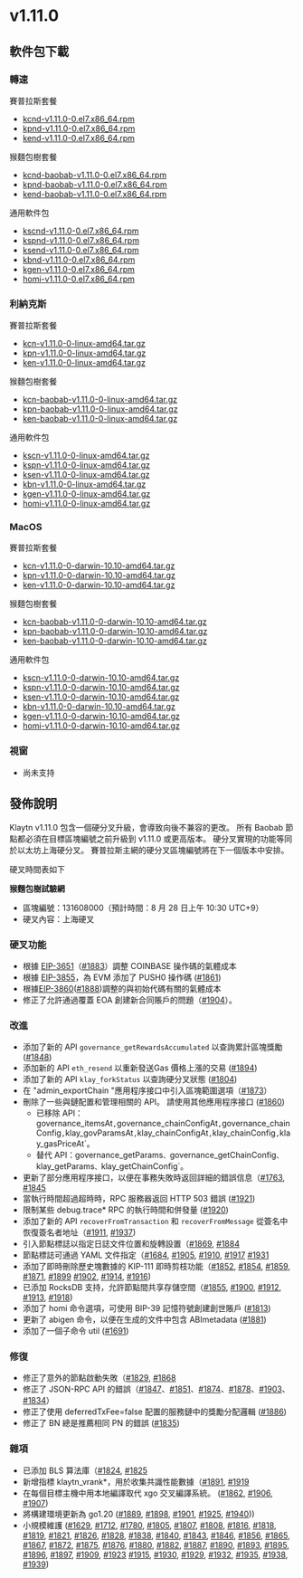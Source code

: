 # v1.11.0

## 軟件包下載

### 轉速<a id="rpm"></a>

賽普拉斯套餐

- [kcnd-v1.11.0-0.el7.x86_64.rpm](https://packages.klaytn.net/klaytn/v1.11.0/kcnd-v1.11.0-0.el7.x86_64.rpm)
- [kpnd-v1.11.0-0.el7.x86_64.rpm](https://packages.klaytn.net/klaytn/v1.11.0/kpnd-v1.11.0-0.el7.x86_64.rpm)
- [kend-v1.11.0-0.el7.x86_64.rpm](https://packages.klaytn.net/klaytn/v1.11.0/kend-v1.11.0-0.el7.x86_64.rpm)

猴麵包樹套餐

- [kcnd-baobab-v1.11.0-0.el7.x86_64.rpm](https://packages.klaytn.net/klaytn/v1.11.0/kcnd-baobab-v1.11.0-0.el7.x86_64.rpm)
- [kpnd-baobab-v1.11.0-0.el7.x86_64.rpm](https://packages.klaytn.net/klaytn/v1.11.0/kpnd-baobab-v1.11.0-0.el7.x86_64.rpm)
- [kend-baobab-v1.11.0-0.el7.x86_64.rpm](https://packages.klaytn.net/klaytn/v1.11.0/kend-baobab-v1.11.0-0.el7.x86_64.rpm)

通用軟件包

- [kscnd-v1.11.0-0.el7.x86_64.rpm](https://packages.klaytn.net/klaytn/v1.11.0/kscnd-v1.11.0-0.el7.x86_64.rpm)
- [kspnd-v1.11.0-0.el7.x86_64.rpm](https://packages.klaytn.net/klaytn/v1.11.0/kspnd-v1.11.0-0.el7.x86_64.rpm)
- [ksend-v1.11.0-0.el7.x86_64.rpm](https://packages.klaytn.net/klaytn/v1.11.0/ksend-v1.11.0-0.el7.x86_64.rpm)
- [kbnd-v1.11.0-0.el7.x86_64.rpm](https://packages.klaytn.net/klaytn/v1.11.0/kbnd-v1.11.0-0.el7.x86_64.rpm)
- [kgen-v1.11.0-0.el7.x86_64.rpm](https://packages.klaytn.net/klaytn/v1.11.0/kgen-v1.11.0-0.el7.x86_64.rpm)
- [homi-v1.11.0-0.el7.x86_64.rpm](https://packages.klaytn.net/klaytn/v1.11.0/homi-v1.11.0-0.el7.x86_64.rpm)

### 利納克斯<a id="linux"></a>

賽普拉斯套餐

- [kcn-v1.11.0-0-linux-amd64.tar.gz](https://packages.klaytn.net/klaytn/v1.11.0/kcn-v1.11.0-0-linux-amd64.tar.gz)
- [kpn-v1.11.0-0-linux-amd64.tar.gz](https://packages.klaytn.net/klaytn/v1.11.0/kpn-v1.11.0-0-linux-amd64.tar.gz)
- [ken-v1.11.0-0-linux-amd64.tar.gz](https://packages.klaytn.net/klaytn/v1.11.0/ken-v1.11.0-0-linux-amd64.tar.gz)

猴麵包樹套餐

- [kcn-baobab-v1.11.0-0-linux-amd64.tar.gz](https://packages.klaytn.net/klaytn/v1.11.0/kcn-baobab-v1.11.0-0-linux-amd64.tar.gz)
- [kpn-baobab-v1.11.0-0-linux-amd64.tar.gz](https://packages.klaytn.net/klaytn/v1.11.0/kpn-baobab-v1.11.0-0-linux-amd64.tar.gz)
- [ken-baobab-v1.11.0-0-linux-amd64.tar.gz](https://packages.klaytn.net/klaytn/v1.11.0/ken-baobab-v1.11.0-0-linux-amd64.tar.gz)

通用軟件包

- [kscn-v1.11.0-0-linux-amd64.tar.gz](https://packages.klaytn.net/klaytn/v1.11.0/kscn-v1.11.0-0-linux-amd64.tar.gz)
- [kspn-v1.11.0-0-linux-amd64.tar.gz](https://packages.klaytn.net/klaytn/v1.11.0/kspn-v1.11.0-0-linux-amd64.tar.gz)
- [ksen-v1.11.0-0-linux-amd64.tar.gz](https://packages.klaytn.net/klaytn/v1.11.0/ksen-v1.11.0-0-linux-amd64.tar.gz)
- [kbn-v1.11.0-0-linux-amd64.tar.gz](https://packages.klaytn.net/klaytn/v1.11.0/kbn-v1.11.0-0-linux-amd64.tar.gz)
- [kgen-v1.11.0-0-linux-amd64.tar.gz](https://packages.klaytn.net/klaytn/v1.11.0/kgen-v1.11.0-0-linux-amd64.tar.gz)
- [homi-v1.11.0-0-linux-amd64.tar.gz](https://packages.klaytn.net/klaytn/v1.11.0/homi-v1.11.0-0-linux-amd64.tar.gz)

### MacOS<a id="macos"></a>

賽普拉斯套餐

- [kcn-v1.11.0-0-darwin-10.10-amd64.tar.gz](https://packages.klaytn.net/klaytn/v1.11.0/kcn-v1.11.0-0-darwin-10.10-amd64.tar.gz)
- [kpn-v1.11.0-0-darwin-10.10-amd64.tar.gz](https://packages.klaytn.net/klaytn/v1.11.0/kpn-v1.11.0-0-darwin-10.10-amd64.tar.gz)
- [ken-v1.11.0-0-darwin-10.10-amd64.tar.gz](https://packages.klaytn.net/klaytn/v1.11.0/ken-v1.11.0-0-darwin-10.10-amd64.tar.gz)

猴麵包樹套餐

- [kcn-baobab-v1.11.0-0-darwin-10.10-amd64.tar.gz](https://packages.klaytn.net/klaytn/v1.11.0/kcn-baobab-v1.11.0-0-darwin-10.10-amd64.tar.gz)
- [kpn-baobab-v1.11.0-0-darwin-10.10-amd64.tar.gz](https://packages.klaytn.net/klaytn/v1.11.0/kpn-baobab-v1.11.0-0-darwin-10.10-amd64.tar.gz)
- [ken-baobab-v1.11.0-0-darwin-10.10-amd64.tar.gz](https://packages.klaytn.net/klaytn/v1.11.0/ken-baobab-v1.11.0-0-darwin-10.10-amd64.tar.gz)

通用軟件包

- [kscn-v1.11.0-0-darwin-10.10-amd64.tar.gz](https://packages.klaytn.net/klaytn/v1.11.0/kscn-v1.11.0-0-darwin-10.10-amd64.tar.gz)
- [kspn-v1.11.0-0-darwin-10.10-amd64.tar.gz](https://packages.klaytn.net/klaytn/v1.11.0/kspn-v1.11.0-0-darwin-10.10-amd64.tar.gz)
- [ksen-v1.11.0-0-darwin-10.10-amd64.tar.gz](https://packages.klaytn.net/klaytn/v1.11.0/ksen-v1.11.0-0-darwin-10.10-amd64.tar.gz)
- [kbn-v1.11.0-0-darwin-10.10-amd64.tar.gz](https://packages.klaytn.net/klaytn/v1.11.0/kbn-v1.11.0-0-darwin-10.10-amd64.tar.gz)
- [kgen-v1.11.0-0-darwin-10.10-amd64.tar.gz](https://packages.klaytn.net/klaytn/v1.11.0/kgen-v1.11.0-0-darwin-10.10-amd64.tar.gz)
- [homi-v1.11.0-0-darwin-10.10-amd64.tar.gz](https://packages.klaytn.net/klaytn/v1.11.0/homi-v1.11.0-0-darwin-10.10-amd64.tar.gz)

### 視窗<a id="windows"></a>

- 尚未支持

## 發佈說明

Klaytn v1.11.0 包含一個硬分叉升級，會導致向後不兼容的更改。 所有 Baobab 節點都必須在目標區塊編號之前升級到 v1.11.0 或更高版本。 硬分叉實現的功能等同於以太坊上海硬分叉。 賽普拉斯主網的硬分叉區塊編號將在下一個版本中安排。

硬叉時間表如下

**猴麵包樹試驗網**

- 區塊編號：131608000（預計時間：8 月 28 日上午 10:30 UTC+9）
- 硬叉內容：上海硬叉

### 硬叉功能

- 根據 [EIP-3651](https://eips.ethereum.org/EIPS/eip-3651)（[#1883](https://github.com/klaytn/klaytn/pull/1883)）調整 COINBASE 操作碼的氣體成本
- 根據 [EIP-3855](https://eips.ethereum.org/EIPS/eip-3855)，為 EVM 添加了 PUSH0 操作碼 ([#1861](https://github.com/klaytn/klaytn/pull/1861))
- 根據[EIP-3860](https://eips.ethereum.org/EIPS/eip-3860)([#1888](https://github.com/klaytn/klaytn/pull/1888))調整的與初始代碼有關的氣體成本
- 修正了允許通過覆蓋 EOA 創建新合同賬戶的問題（[#1904](https://github.com/klaytn/klaytn/pull/1904)）。

### 改進

- 添加了新的 API `governance_getRewardsAccumulated` 以查詢累計區塊獎勵 ([#1848](https://github.com/klaytn/klaytn/pull/1848))
- 添加新的 API `eth_resend` 以重新發送Gas 價格上漲的交易 ([#1894](https://github.com/klaytn/klaytn/pull/1894))
- 添加了新的 API `klay_forkStatus` 以查詢硬分叉狀態 ([#1804](https://github.com/klaytn/klaytn/pull/1804))
- 在 "admin_exportChain "應用程序接口中引入區塊範圍選項（[#1873](https://github.com/klaytn/klaytn/pull/1873)）
- 刪除了一些與鏈配置和管理相關的 API。 請使用其他應用程序接口 ([#1860](https://github.com/klaytn/klaytn/pull/1860))
  - 已移除 API：governance_itemsAt`,`governance_chainConfigAt`,`governance_chainConfig`,`klay_govParamsAt`,`klay_chainConfigAt`,`klay_chainConfig`,`klay_gasPriceAt\`。
  - 替代 API：governance_getParams`、`governance_getChainConfig`、`klay_getParams`、`klay_getChainConfig\`。
- 更新了部分應用程序接口，以便在事務失敗時返回詳細的錯誤信息（[#1763](https://github.com/klaytn/klaytn/pull/1763), [#1845](https://github.com/klaytn/klaytn/pull/1845)
- 當執行時間超過超時時，RPC 服務器返回 HTTP 503 錯誤 ([#1921](https://github.com/klaytn/klaytn/pull/1921))
- 限制某些 debug.trace\* RPC 的執行時間和併發量 ([#1920](https://github.com/klaytn/klaytn/pull/1920))
- 添加了新的 API `recoverFromTransaction` 和 `recoverFromMessage` 從簽名中恢復簽名者地址（[#1911](https://github.com/klaytn/klaytn/pull/1911), [#1937](https://github.com/klaytn/klaytn/pull/1937))
- 引入節點標誌以指定日誌文件位置和旋轉設置（[#1869](https://github.com/klaytn/klaytn/pull/1869), [#1884](https://github.com/klaytn/klaytn/pull/1884)
- 節點標誌可通過 YAML 文件指定（[#1684](https://github.com/klaytn/klaytn/pull/1684), [#1905](https://github.com/klaytn/klaytn/pull/1905), [#1910](https://github.com/klaytn/klaytn/pull/1910), [#1917](https://github.com/klaytn/klaytn/pull/1917) [#1931](https://github.com/klaytn/klaytn/pull/1931)
- 添加了即時刪除歷史塊數據的 KIP-111 即時剪枝功能（[#1852](https://github.com/klaytn/klaytn/pull/1852), [#1854](https://github.com/klaytn/klaytn/pull/1854), [#1859](https://github.com/klaytn/klaytn/pull/1859), [#1871](https://github.com/klaytn/klaytn/pull/1871), [#1899](https://github.com/klaytn/klaytn/pull/1899) [#1902](https://github.com/klaytn/klaytn/pull/1902), [#1914](https://github.com/klaytn/klaytn/pull/1914), [#1916](https://github.com/klaytn/klaytn/pull/1916))
- 已添加 RocksDB 支持，允許節點間共享存儲空間（[#1855](https://github.com/klaytn/klaytn/pull/1855), [#1900](https://github.com/klaytn/klaytn/pull/1900), [#1912](https://github.com/klaytn/klaytn/pull/1912), [#1913](https://github.com/klaytn/klaytn/pull/1913), [#1918](https://github.com/klaytn/klaytn/pull/1918))
- 添加了 homi 命令選項，可使用 BIP-39 記憶符號創建創世賬戶 ([#1813](https://github.com/klaytn/klaytn/pull/1813))
- 更新了 abigen 命令，以便在生成的文件中包含 ABImetadata ([#1881](https://github.com/klaytn/klaytn/pull/1881))
- 添加了一個子命令 util ([#1691](https://github.com/klaytn/klaytn/pull/1691))

### 修復

- 修正了意外的節點啟動失敗（[#1829](https://github.com/klaytn/klaytn/pull/1829), [#1868](https://github.com/klaytn/klaytn/pull/1868)
- 修正了 JSON-RPC API 的錯誤（[#1847](https://github.com/klaytn/klaytn/pull/1847)、[#1851](https://github.com/klaytn/klaytn/pull/1851)、[#1874](https://github.com/klaytn/klaytn/pull/1874)、[#1878](https://github.com/klaytn/klaytn/pull/1878)、[#1903](https://github.com/klaytn/klaytn/pull/1903)、[#1834](https://github.com/klaytn/klaytn/pull/1834)）
- 修正了使用 deferredTxFee=false 配置的服務鏈中的獎勵分配邏輯 ([#1886](https://github.com/klaytn/klaytn/pull/1886))
- 修正了 BN 總是推薦相同 PN 的錯誤 ([#1835](https://github.com/klaytn/klaytn/pull/1835))

### 雜項

- 已添加 BLS 算法庫（[#1824](https://github.com/klaytn/klaytn/pull/1824), [#1825](https://github.com/klaytn/klaytn/pull/1825)
- 新增指標 klaytn_vrank\*，用於收集共識性能數據（[#1891](https://github.com/klaytn/klaytn/pull/1891), [#1919](https://github.com/klaytn/klaytn/pull/1919)
- 在每個目標主機中用本地編譯取代 xgo 交叉編譯系統。 ([#1862](https://github.com/klaytn/klaytn/pull/1862), [#1906](https://github.com/klaytn/klaytn/pull/1906), [#1907](https://github.com/klaytn/klaytn/pull/1907))
- 將構建環境更新為 go1.20 ([#1889](https://github.com/klaytn/klaytn/pull/1889), [#1898](https://github.com/klaytn/klaytn/pull/1898), [#1901](https://github.com/klaytn/klaytn/pull/1901), [#1925](https://github.com/klaytn/klaytn/pull/1925), [#1940](https://github.com/klaytn/klaytn/pull/1940)))
- 小規模維護 ([#1629](https://github.com/klaytn/klaytn/pull/1629), [#1712](https://github.com/klaytn/klaytn/pull/1712), [#1780](https://github.com/klaytn/klaytn/pull/1780), [#1805](https://github.com/klaytn/klaytn/pull/1805), [#1807](https://github.com/klaytn/klaytn/pull/1807), [#1808](https://github.com/klaytn/klaytn/pull/1808), [#1816](https://github.com/klaytn/klaytn/pull/1816), [#1818](https://github.com/klaytn/klaytn/pull/1818), [#1819](https://github.com/klaytn/klaytn/pull/1819), [#1821](https://github.com/klaytn/klaytn/pull/1821), [#1826](https://github.com/klaytn/klaytn/pull/1826), [#1828](https://github.com/klaytn/klaytn/pull/1828), [#1838](https://github.com/klaytn/klaytn/pull/1838), [#1840](https://github.com/klaytn/klaytn/pull/1840), [#1843](https://github.com/klaytn/klaytn/pull/1843), [#1846](https://github.com/klaytn/klaytn/pull/1846), [#1856](https://github.com/klaytn/klaytn/pull/1856), [#1865](https://github.com/klaytn/klaytn/pull/1865), [#1867](https://github.com/klaytn/klaytn/pull/1867), [#1872](https://github.com/klaytn/klaytn/pull/1872), [#1875](https://github.com/klaytn/klaytn/pull/1875), [#1876](https://github.com/klaytn/klaytn/pull/1876), [#1880](https://github.com/klaytn/klaytn/pull/1880), [#1882](https://github.com/klaytn/klaytn/pull/1882), [#1887](https://github.com/klaytn/klaytn/pull/1887), [#1890](https://github.com/klaytn/klaytn/pull/1890), [#1893](https://github.com/klaytn/klaytn/pull/1893), [#1895](https://github.com/klaytn/klaytn/pull/1895), [#1896](https://github.com/klaytn/klaytn/pull/1896), [#1897](https://github.com/klaytn/klaytn/pull/1897), [#1909](https://github.com/klaytn/klaytn/pull/1909), [#1923](https://github.com/klaytn/klaytn/pull/1923) [#1915](https://github.com/klaytn/klaytn/pull/1915), [#1930](https://github.com/klaytn/klaytn/pull/1930), [#1929](https://github.com/klaytn/klaytn/pull/1929), [#1932](https://github.com/klaytn/klaytn/pull/1932), [#1935](https://github.com/klaytn/klaytn/pull/1935), [#1938](https://github.com/klaytn/klaytn/pull/1938), [#1939](https://github.com/klaytn/klaytn/pull/1939))
